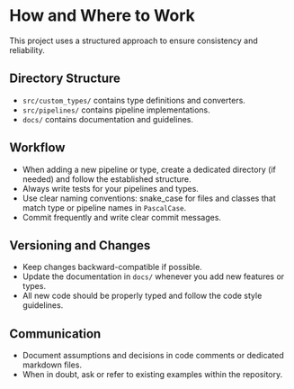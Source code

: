 # How and Where to Work

This project uses a structured approach to ensure consistency and reliability.

## Directory Structure
- `src/custom_types/` contains type definitions and converters.
- `src/pipelines/` contains pipeline implementations.
- `docs/` contains documentation and guidelines.

## Workflow
- When adding a new pipeline or type, create a dedicated directory (if needed) and follow the established structure.
- Always write tests for your pipelines and types.
- Use clear naming conventions: snake_case for files and classes that match type or pipeline names in `PascalCase`.
- Commit frequently and write clear commit messages.

## Versioning and Changes
- Keep changes backward-compatible if possible.
- Update the documentation in `docs/` whenever you add new features or types.
- All new code should be properly typed and follow the code style guidelines.

## Communication
- Document assumptions and decisions in code comments or dedicated markdown files.
- When in doubt, ask or refer to existing examples within the repository.
